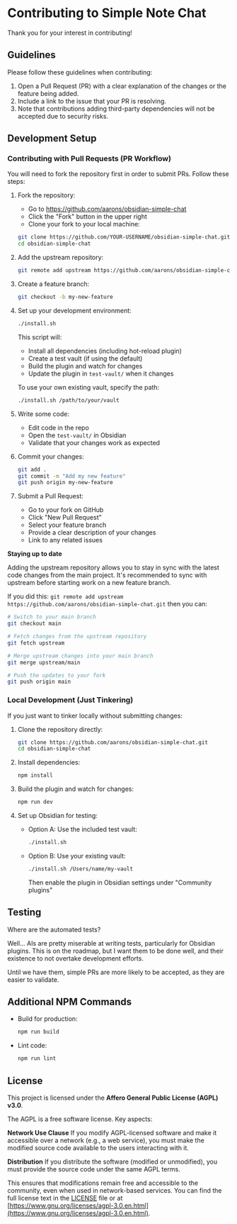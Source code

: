# Contributing to Simple Note Chat

Thank you for your interest in contributing!

## Guidelines

Please follow these guidelines when contributing:

1. Open a Pull Request (PR) with a clear explanation of the changes or the feature being added.
2. Include a link to the issue that your PR is resolving.
3. Note that contributions adding third-party dependencies will not be accepted due to security risks.

## Development Setup

### Contributing with Pull Requests (PR Workflow)

You will need to fork the repository first in order to submit PRs. Follow these steps:

1. Fork the repository:
   - Go to https://github.com/aarons/obsidian-simple-chat
   - Click the "Fork" button in the upper right
   - Clone your fork to your local machine:
   ```bash
   git clone https://github.com/YOUR-USERNAME/obsidian-simple-chat.git
   cd obsidian-simple-chat
   ```

2. Add the upstream repository:
   ```bash
   git remote add upstream https://github.com/aarons/obsidian-simple-chat.git
   ```

3. Create a feature branch:
   ```bash
   git checkout -b my-new-feature
   ```

4. Set up your development environment:
   ```bash
   ./install.sh
   ```

   This script will:
   - Install all dependencies (including hot-reload plugin)
   - Create a test vault (if using the default)
   - Build the plugin and watch for changes
   - Update the plugin in `test-vault/` when it changes

   To use your own existing vault, specify the path:
   ```bash
   ./install.sh /path/to/your/vault
   ```

5. Write some code:
   - Edit code in the repo
   - Open the `test-vault/` in Obsidian
   - Validate that your changes work as expected

6. Commit your changes:
   ```bash
   git add .
   git commit -m "Add my new feature"
   git push origin my-new-feature
   ```

7. Submit a Pull Request:
   - Go to your fork on GitHub
   - Click "New Pull Request"
   - Select your feature branch
   - Provide a clear description of your changes
   - Link to any related issues

**Staying up to date**

Adding the upstream repository allows you to stay in sync with the latest code changes from the main project. It's recommended to sync with upstream before starting work on a new feature branch.

If you did this: `git remote add upstream https://github.com/aarons/obsidian-simple-chat.git` then you can:

```bash
# Switch to your main branch
git checkout main

# Fetch changes from the upstream repository
git fetch upstream

# Merge upstream changes into your main branch
git merge upstream/main

# Push the updates to your fork
git push origin main
```


### Local Development (Just Tinkering)

If you just want to tinker locally without submitting changes:

1. Clone the repository directly:
   ```bash
   git clone https://github.com/aarons/obsidian-simple-chat.git
   cd obsidian-simple-chat
   ```

2. Install dependencies:
   ```bash
   npm install
   ```

3. Build the plugin and watch for changes:
   ```bash
   npm run dev
   ```

4. Set up Obsidian for testing:
   - Option A: Use the included test vault:
     ```bash
     ./install.sh
     ```

   - Option B: Use your existing vault:
     ```bash
     ./install.sh /Users/name/my-vault
     ```
     Then enable the plugin in Obsidian settings under "Community plugins"

## Testing

Where are the automated tests?

Well... AIs are pretty miserable at writing tests, particularly for Obsidian plugins. This is on the roadmap, but I want them to be done well, and their existence to not overtake development efforts.

Until we have them, simple PRs are more likely to be accepted, as they are easier to validate.

## Additional NPM Commands

- Build for production:
  ```bash
  npm run build
  ```
- Lint code:
  ```bash
  npm run lint
  ```


## License

This project is licensed under the **Affero General Public License (AGPL) v3.0**.

The AGPL is a free software license. Key aspects:

**Network Use Clause**
If you modify AGPL-licensed software and make it accessible over a network (e.g., a web service), you must make the modified source code available to the users interacting with it.

**Distribution**
If you distribute the software (modified or unmodified), you must provide the source code under the same AGPL terms.

This ensures that modifications remain free and accessible to the community, even when used in network-based services. You can find the full license text in the [LICENSE](LICENSE) file or at [https://www.gnu.org/licenses/agpl-3.0.en.html](https://www.gnu.org/licenses/agpl-3.0.en.html).

